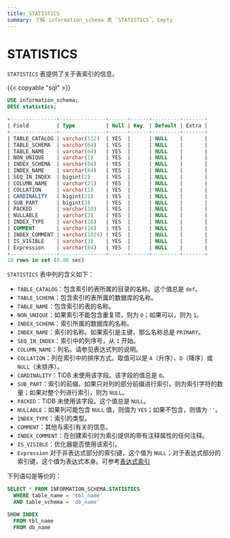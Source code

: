 ```yaml
---
title: STATISTICS
summary: 了解 information_schema 表 `STATISTICS`。Empty
---
```


# STATISTICS

`STATISTICS` 表提供了关于表索引的信息。

{{< copyable "sql" >}}

```sql
USE information_schema;
DESC statistics;
```

```sql
+---------------+---------------+------+------+---------+-------+
| Field         | Type          | Null | Key  | Default | Extra |
+---------------+---------------+------+------+---------+-------+
| TABLE_CATALOG | varchar(512)  | YES  |      | NULL    |       |
| TABLE_SCHEMA  | varchar(64)   | YES  |      | NULL    |       |
| TABLE_NAME    | varchar(64)   | YES  |      | NULL    |       |
| NON_UNIQUE    | varchar(1)    | YES  |      | NULL    |       |
| INDEX_SCHEMA  | varchar(64)   | YES  |      | NULL    |       |
| INDEX_NAME    | varchar(64)   | YES  |      | NULL    |       |
| SEQ_IN_INDEX  | bigint(2)     | YES  |      | NULL    |       |
| COLUMN_NAME   | varchar(21)   | YES  |      | NULL    |       |
| COLLATION     | varchar(1)    | YES  |      | NULL    |       |
| CARDINALITY   | bigint(21)    | YES  |      | NULL    |       |
| SUB_PART      | bigint(3)     | YES  |      | NULL    |       |
| PACKED        | varchar(10)   | YES  |      | NULL    |       |
| NULLABLE      | varchar(3)    | YES  |      | NULL    |       |
| INDEX_TYPE    | varchar(16)   | YES  |      | NULL    |       |
| COMMENT       | varchar(16)   | YES  |      | NULL    |       |
| INDEX_COMMENT | varchar(1024) | YES  |      | NULL    |       |
| IS_VISIBLE    | varchar(3)    | YES  |      | NULL    |       |
| Expression    | varchar(64)   | YES  |      | NULL    |       |
+---------------+---------------+------+------+---------+-------+
18 rows in set (0.00 sec)
```

`STATISTICS` 表中列的含义如下：

* `TABLE_CATALOG`：包含索引的表所属的目录的名称。这个值总是 `def`。
* `TABLE_SCHEMA`：包含索引的表所属的数据库的名称。
* `TABLE_NAME`：包含索引的表的名称。
* `NON_UNIQUE`：如果索引不能包含重复项，则为 `0`；如果可以，则为 `1`。
* `INDEX_SCHEMA`：索引所属的数据库的名称。
* `INDEX_NAME`：索引的名称。如果索引是主键，那么名称总是 `PRIMARY`。
* `SEQ_IN_INDEX`：索引中的列序号，从 `1` 开始。
* `COLUMN_NAME`：列名。请参见表达式列的说明。
* `COLLATION`：列在索引中的排序方式。取值可以是 `A`（升序）、`D`（降序）或 `NULL`（未排序）。
* `CARDINALITY`：TiDB 未使用该字段。该字段的值总是 `0`。
* `SUB_PART`：索引的前缀。如果只对列的部分前缀进行索引，则为索引字符的数量；如果对整个列进行索引，则为 `NULL`。
* `PACKED`：TiDB 未使用该字段。这个值总是 `NULL`。
* `NULLABLE`：如果列可能包含 `NULL` 值，则值为 `YES`；如果不包含，则值为 `''`。
* `INDEX_TYPE`：索引的类型。
* `COMMENT`：其他与索引有关的信息。
* `INDEX_COMMENT`：在创建索引时为索引提供的带有注释属性的任何注释。
* `IS_VISIBLE`：优化器能否使用该索引。
* `Expression` 对于非表达式部分的索引键，这个值为 `NULL`；对于表达式部分的索引键，这个值为表达式本身。可参考[表达式索引](/sql-statements/sql-statement-create-index.md#表达式索引)

下列语句是等价的：

```sql
SELECT * FROM INFORMATION_SCHEMA.STATISTICS
  WHERE table_name = 'tbl_name'
  AND table_schema = 'db_name'

SHOW INDEX
  FROM tbl_name
  FROM db_name
```
